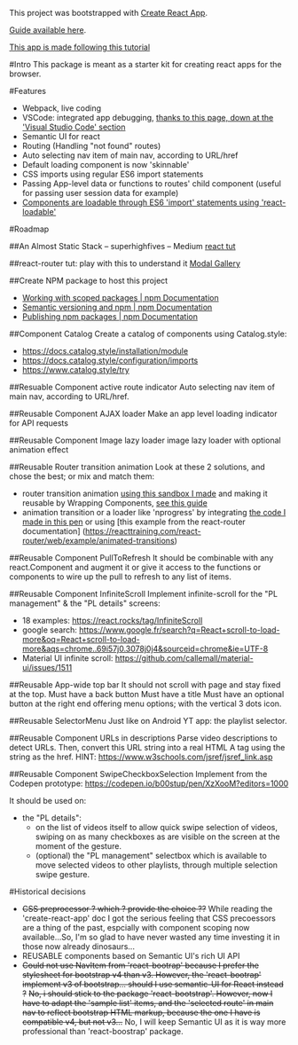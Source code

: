 This project was bootstrapped with [Create React App](https://github.com/facebookincubator/create-react-app).

[Guide available here](https://github.com/facebookincubator/create-react-app/blob/master/packages/react-scripts/template/README.md).

[This app is made following this tutorial](https://serverless-stack.com/chapters/create-a-new-reactjs-app.html)

#Intro
This package is meant as a starter kit for creating react apps for the browser.

#Features
- Webpack, live coding
- VSCode: integrated app debugging, [thanks to this page, down at the 'Visual Studio Code' section](https://github.com/facebookincubator/create-react-app/blob/master/packages/react-scripts/template/README.md)
- Semantic UI for react
- Routing (Handling "not found" routes)
- Auto selecting nav item of main nav, according to URL/href
- Default loading component is now 'skinnable'
- CSS imports using regular ES6 import statements
- Passing App-level data or functions to routes' child component (useful for passing user session data for example)
- [Components are loadable through ES6 'import' statements using 'react-loadable'](https://serverless-stack.com/chapters/code-splitting-in-create-react-app.html#nextsteps)

#Roadmap

##An Almost Static Stack – superhighfives – Medium
[react tut](https://medium.com/superhighfives/an-almost-static-stack-6df0a2791319)

##react-router tut: play with this to understand it
[Modal Gallery](https://reacttraining.com/react-router/web/example/modal-gallery)

##Create NPM package to host this project
 - [Working with scoped packages | npm Documentation](https://docs.npmjs.com/getting-started/scoped-packages)
 - [Semantic versioning and npm | npm Documentation](https://docs.npmjs.com/getting-started/semantic-versioning)
 - [Publishing npm packages | npm Documentation](https://docs.npmjs.com/getting-started/publishing-npm-packages)

##Component Catalog
Create a catalog of components using Catalog.style:

 - https://docs.catalog.style/installation/module
 - https://docs.catalog.style/configuration/imports
 - https://www.catalog.style/try

##Resuable Component active route indicator
Auto selecting nav item of main nav, according to URL/href.

##Reusable Component AJAX loader
Make an app level loading indicator for API requests

##Reusable Component Image lazy loader
image lazy loader with optional animation effect

##Reusable Router transition animation
Look at these 2 solutions, and chose the best; or mix and match them:

 - router transition animation [using this sandbox I made](https://codesandbox.io/s/2484vxj9qy) and making it reusable by Wrapping <Transition> Components, [see this guide](https://github.com/reactjs/react-transition-group/blob/master/Migration.md#wrapping-transition-components)
 - animation transition or a loader like 'nprogress' by integrating [the code I made in this pen](https://codesandbox.io/s/j7y1576lv) or using [this example from the react-router documentation] (https://reacttraining.com/react-router/web/example/animated-transitions)

##Reusable Component PullToRefresh
It should be combinable with any react.Component and augment it or give it access to the functions or components to wire up the pull to refresh to any list of items.

##Reusable Component InfiniteScroll
Implement infinite-scroll for the "PL management" & the "PL details" screens:

 - 18 examples: https://react.rocks/tag/InfiniteScroll
 - google search: https://www.google.fr/search?q=React+scroll-to-load-more&oq=React+scroll-to-load-more&aqs=chrome..69i57j0.3078j0j4&sourceid=chrome&ie=UTF-8
 - Material UI infinite scroll: https://github.com/callemall/material-ui/issues/1511

##Reusable App-wide top bar
It should not scroll with page and stay fixed at the top.
Must have a back button
Must have a title
Must have an optional button at the right end offering menu options; with the vertical 3 dots icon.

##Reusable SelectorMenu
Just like on Android YT app: the playlist selector.

##Reusable Component URLs in descriptions
Parse video descriptions to detect URLs.  Then, convert this URL string into a real HTML A tag using the string as the href.
HINT: https://www.w3schools.com/jsref/jsref_link.asp

##Reusable Component SwipeCheckboxSelection
Implement from the Codepen prototype:
https://codepen.io/b00stup/pen/XzXooM?editors=1000

It should be used on:

 - the "PL details":
    - on the list of videos itself to allow quick swipe selection of videos, swiping on as many checkboxes as are visible on the screen at the moment of the gesture.
    - (optional) the "PL management" selectbox which is available to move selected videos to other playlists, through multiple selection swipe gesture.

#Historical decisions 
 - ~~CSS preprocessor ? which ? provide the choice ??~~  While reading the 'create-react-app' doc I got the serious feeling that CSS precoessors are a thing of the past, espcially with component scoping now available...So, I'm so glad to have never wasted any time investing it in those now already dinosaurs...
 - REUSABLE components based on Semantic UI's rich UI API
 - ~~Could not use NavItem from 'react-bootrap' because I prefer the stylesheet for bootstrap v4 than v3.  However, the 'react-bootrap' implement v3 of bootstrap... should I use semantic-UI for React instead ?~~ ~~No, i should stick to the package 'react-bootstrap'.  However, now I have to adapt the 'sample list' items, and the 'selected route' in main nav to reflect bootstrap HTML markup, because the one I have is compatible v4, but not v3...~~ No, I will keep Semantic UI as it is way more professional than 'react-boostrap' package.
